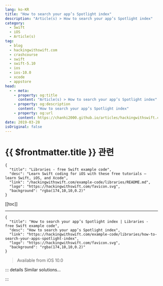 ```yaml
---
lang: ko-KR
title: "How to search your app’s Spotlight index"
description: "Article(s) > How to search your app’s Spotlight index"
category:
  - Swift
  - iOS
  - Article(s)
tag: 
  - blog
  - hackingwithswift.com
  - crashcourse
  - swift
  - swift-5.10
  - ios
  - ios-10.0
  - xcode
  - appstore
head:
  - - meta:
    - property: og:title
      content: "Article(s) > How to search your app’s Spotlight index"
    - property: og:description
      content: "How to search your app’s Spotlight index"
    - property: og:url
      content: https://chanhi2000.github.io/articles/hackingwithswift.com/example-code/libraries/how-to-search-your-apps-spotlight-index.html
date: 2019-03-28
isOriginal: false
---
```


# {{ $frontmatter.title }} 관련

```component VPCard
{
  "title": "Libraries - free Swift example code",
  "desc": "Learn Swift coding for iOS with these free tutorials – learn Swift, iOS, and Xcode",
  "link": "/hackingwithswift.com/example-code/libraries/README.md",
  "logo": "https://hackingwithswift.com/favicon.svg",
  "background": "rgba(174,10,10,0.2)"
}
```

[[toc]]

---

```component VPCard
{
  "title": "How to search your app’s Spotlight index | Libraries - free Swift example code",
  "desc": "How to search your app’s Spotlight index",
  "link": "https://hackingwithswift.com/example-code/libraries/how-to-search-your-apps-spotlight-index",
  "logo": "https://hackingwithswift.com/favicon.svg",
  "background": "rgba(174,10,10,0.2)"
}
```

> Available from iOS 10.0

<!-- TODO: 작성 -->

<!-- 
If you choose to index your app’s content using Spotlight (and you should), you can then use more Core Spotlight code to search your own index from inside your app.

All the work is done using the `CSSearchQuery` class, which works asynchronously. You need to give it two closures to work with: one to call when it finds a matching item (which should append the item to a results array), and one to call when the search finishes, at which point you should update your UI with the search results.

`CSSearchQuery` works similarly to Core Data – it even has the same approach to specifying search criteria. In this example we’re going to search for `"contentDescription == \"*\(text)*\"c"`, which means “find things that have a `contentDescription` value equal to any text, followed by our search text, then any text, using case-insensitive matching.

There are a few more things you need to know before I show you the code:

1. Running a `CSSearchQuery` returns `CSSearchableItem` items, so we need to an array to store that data type.
<li>We’ll be taking advantage of closure capturing to share that array between the “found items” closure and the “search is finished” handler.
<li>Your closures can be called on any thread, so as you usually manipulate the UI when the search finishes you should push that work to the main thread.
<li>You need to explicitly call `start()` on the search to make it begin.
<li>In case a user types really fast, we want to a way to cancel the existing search before starting a new one. To make that happen, it’s a good idea to store the `CSSearchQuery` object as a property in the class, then call `cancel()` on it before searching.

To try out the code below, add `import CoreSpotlight` to a view controller’s class, then give it a `CSSearchQuery?` property called `searchQuery`.

Now add this method:

```swift
func runSearch(text: String) {
    var allItems = [CSSearchableItem]()

    searchQuery?.cancel()

    let queryString = "contentDescription == \"*\(text)*\"c"
    searchQuery = CSSearchQuery(queryString: queryString, attributes: nil)

    searchQuery?.foundItemsHandler = { items in
        allItems.append(contentsOf: items)
    }

    searchQuery?.completionHandler = { error in
        DispatchQueue.main.async { [unowned self] in
            self.updateUI(matches: allItems)
        }
    }

    searchQuery?.start()
}
```

You’ll need to implement `updateUI()` to do something with your search results, such as updating a table view.

-->

::: details Similar solutions…

<!--
/example-code/system/how-to-use-core-spotlight-to-index-content-in-your-app">How to use Core Spotlight to index content in your app 
/quick-start/swiftui/how-to-add-search-tokens-to-a-search-field">How to add search tokens to a search field 
/example-code/system/how-to-run-code-when-your-app-is-terminated">How to run code when your app is terminated 
/example-code/uikit/how-to-use-uisearchcontroller-to-let-users-enter-search-words">How to use UISearchController to let users enter search words 
/example-code/uikit/how-to-localize-your-ios-app">How to localize your iOS app</a>
-->

:::

